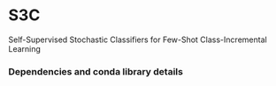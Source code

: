 # S3C
Self-Supervised Stochastic Classifiers for Few-Shot Class-Incremental Learning


### Dependencies and conda library details
